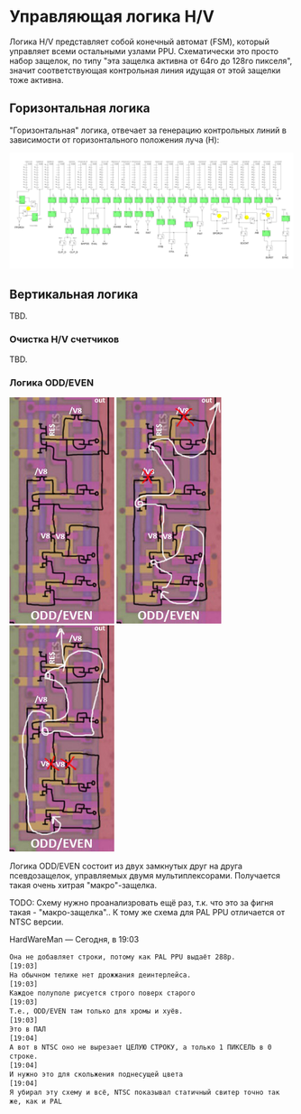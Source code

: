 # Управляющая логика H/V

Логика H/V представляет собой конечный автомат (FSM), который управляет всеми остальными узлами PPU. Схематически это просто набор защелок, по типу "эта защелка активна от 64го до 128го пикселя", значит соответствующая контрольная линия идущая от этой защелки тоже активна.

## Горизонтальная логика

"Горизонтальная" логика, отвечает за генерацию контрольных линий в зависимости от горизонтального положения луча (H):

<img src="/BreakingNESWiki/imgstore/7fc48a229053d2cf091195ec01a345ce.jpg" width="1000px">

## Вертикальная логика

TBD.

### Очистка H/V счетчиков

TBD.

### Логика ODD/EVEN

![odd_1](/BreakingNESWiki/imgstore/5c4d95b2bf506ef6b183cf8bb46e9433.jpg) ![odd_2](/BreakingNESWiki/imgstore/e4220e0351932b00026250fc2f3c858a.jpg) ![odd_3](/BreakingNESWiki/imgstore/e7d09137ee29ae53340df1cb2285585f.jpg)

Логика ODD/EVEN состоит из двух замкнутых друг на друга псевдозащелок, управляемых двумя мультиплексорами. Получается такая очень хитрая "макро"-защелка.

TODO: Схему нужно проанализровать ещё раз, т.к. что это за фигня такая - "макро-защелка".. К тому же схема для PAL PPU отличается от NTSC версии.

HardWareMan — Сегодня, в 19:03
```
Она не добавляет строки, потому как PAL PPU выдаёт 288р.
[19:03]
На обычном телике нет дрожжания деинтерлейса.
[19:03]
Каждое полуполе рисуется строго поверх старого
[19:03]
Т.е., ODD/EVEN там только для хромы и хуёв.
[19:03]
Это в ПАЛ
[19:04]
А вот в NTSC оно не вырезает ЦЕЛУЮ СТРОКУ, а только 1 ПИКСЕЛЬ в 0 строке.
[19:04]
И нужно это для скольжения поднесущей цвета
[19:04]
Я убирал эту схему и всё, NTSC показывал статичный свитер точно так же, как и PAL
```

